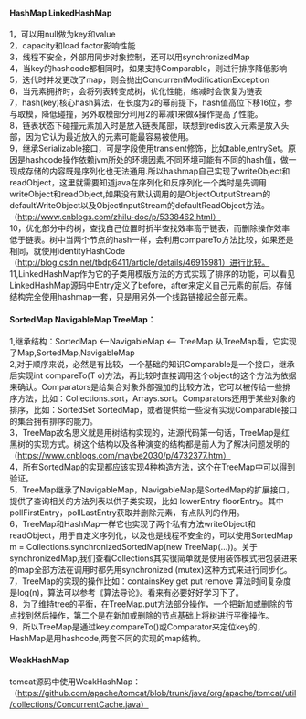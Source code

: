 #### HashMap LinkedHashMap
1，可以用null做为key和value  
2，capacity和load factor影响性能  
3，线程不安全，外部用同步对象控制，还可以用synchronizedMap  
4，当key的hashcode都相同时，如果支持Comparable，则进行排序降低影响  
5，迭代时并发更改了map，则会抛出ConcurrentModificationException  
6，当元素拥挤时，会将列表转变成树，优化性能，缩减时会恢复为链表  
7，hash(key)核心hash算法，在长度为2的幂前提下，hash值高位下移16位，参与取模，降低碰撞，另外取模部分利用2的幂减1来做&操作提高了性能。  
8，链表状态下碰撞元素加入时是放入链表尾部，联想到redis放入元素是放入头部，因为它认为最近放入的元素可能最容易被使用。  
9，继承Serializable接口，可是字段使用transient修饰，比如table,entrySet。原因是hashcode操作依赖jvm所处的环境因素,不同环境可能有不同的hash值，做一现成存储的内容既是序列化也无法通用.所以hashmap自己实现了writeObject和readObject，这里就需要知道java在序列化和反序列化一个类时是先调用writeObject和readObject,如果没有默认调用的是ObjectOutputStream的defaultWriteObject以及ObjectInputStream的defaultReadObject方法。
（http://www.cnblogs.com/zhilu-doc/p/5338462.html）  
10，优化部分中的树，查找自己位置时折半查找效率高于链表，而删除操作效率低于链表。树中当两个节点的hash一样，会利用compareTo方法比较，如果还是相同，就使用identityHashCode（http://blog.csdn.net/tbdp6411/article/details/46915981）进行比较。  
11,LinkedHashMap作为它的子类用模版方法的方式实现了排序的功能，可以看见LinkedHashMap源码中Entry定义了before，after来定义自己元素的前后。存储结构完全使用hashmap一套，只是用另外一个线路链接起全部元素。  

#### SortedMap NavigableMap TreeMap：  
1,继承结构：SortedMap <—NavigableMap <— TreeMap 从TreeMap看，它实现了Map,SortedMap,NavigableMap  
2,对于顺序来说，必然是有比较，一个基础的知识Comparable是一个接口，继承后实现int compareTo(T o)方法，再比较时直接调用这个object的这个方法为依据来确认。Comparators是给集合对象外部强加的比较方法，它可以被传给一些排序方法，比如：Collections.sort，Arrays.sort。Comparators还用于某些对象的排序，比如：SortedSet SortedMap，或者提供给一些没有实现Comparable接口的集合拥有排序的能力。  
3，TreeMap故名思义就是用树结构实现的，进源代码第一句话，TreeMap是红黑树的实现方式。树这个结构以及各种演变的结构都是前人为了解决问题发明的（https://www.cnblogs.com/maybe2030/p/4732377.htm）  
4，所有SortedMap的实现都应该实现4种构造方法，这个在TreeMap中可以得到验证。  
5，TreeMap继承了NavigableMap，NavigableMap是SortedMap的扩展接口，提供了查询相关的方法列表以供子类实现，比如 lowerEntry floorEntry。其中pollFirstEntry，pollLastEntry获取并删除元素，有点队列的作用。  
6，TreeMap和HashMap一样它也实现了两个私有方法writeObject和readObject，用于自定义序列化，以及也是线程不安全的，可以使用SortedMap m = Collections.synchronizedSortedMap(new TreeMap(...))。关于synchronizedMap,我们查看Collections其实很简单就是使用装饰模式把包装进来的map全部方法在调用时都先用synchronized (mutex)这种方式来进行同步化。  
7，TreeMap的实现的操作比如：containsKey get put remove 算法时间复杂度是log(n)，算法可以参考《算法导论》。看来有必要好好学习下了。  
8，为了维持tree的平衡，在TreeMap.put方法部分操作，一个把新加或删除的节点找到然后操作，第二个是在新加或删除的节点基础上将树进行平衡操作。  
9，所以TreeMap是通过key.compareTo()或Comparator来定位key的，HashMap是用hashcode,两套不同的实现的map结构。

#### WeakHashMap  
tomcat源码中使用WeakHashMap：（https://github.com/apache/tomcat/blob/trunk/java/org/apache/tomcat/util/collections/ConcurrentCache.java）
